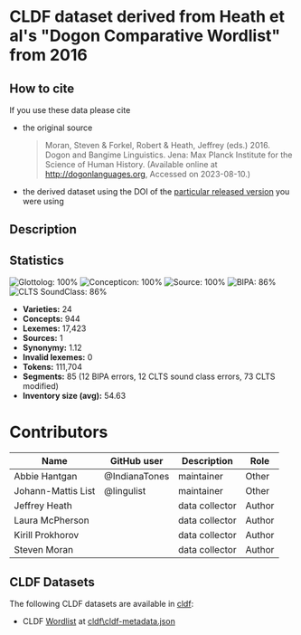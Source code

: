 # CLDF dataset derived from Heath et al's "Dogon Comparative Wordlist" from 2016

## How to cite

If you use these data please cite
- the original source
  > Moran, Steven & Forkel, Robert & Heath, Jeffrey (eds.) 2016. Dogon and Bangime Linguistics. Jena: Max Planck Institute for the Science of Human History. (Available online at http://dogonlanguages.org, Accessed on 2023-08-10.)
- the derived dataset using the DOI of the [particular released version](../../releases/) you were using

## Description


## Statistics


![Glottolog: 100%](https://img.shields.io/badge/Glottolog-100%25-brightgreen.svg "Glottolog: 100%")
![Concepticon: 100%](https://img.shields.io/badge/Concepticon-100%25-brightgreen.svg "Concepticon: 100%")
![Source: 100%](https://img.shields.io/badge/Source-100%25-brightgreen.svg "Source: 100%")
![BIPA: 86%](https://img.shields.io/badge/BIPA-86%25-yellowgreen.svg "BIPA: 86%")
![CLTS SoundClass: 86%](https://img.shields.io/badge/CLTS%20SoundClass-86%25-yellowgreen.svg "CLTS SoundClass: 86%")

- **Varieties:** 24
- **Concepts:** 944
- **Lexemes:** 17,423
- **Sources:** 1
- **Synonymy:** 1.12
- **Invalid lexemes:** 0
- **Tokens:** 111,704
- **Segments:** 85 (12 BIPA errors, 12 CLTS sound class errors, 73 CLTS modified)
- **Inventory size (avg):** 54.63

# Contributors

Name | GitHub user | Description | Role
--- | --- | --- | ---
Abbie Hantgan | @IndianaTones | maintainer | Other
Johann-Mattis List | @lingulist | maintainer | Other
Jeffrey Heath | | data collector | Author
Laura McPherson | | data collector | Author
Kirill Prokhorov | | data collector | Author
Steven Moran | | data collector | Author




## CLDF Datasets

The following CLDF datasets are available in [cldf](cldf):

- CLDF [Wordlist](https://github.com/cldf/cldf/tree/master/modules/Wordlist) at [cldf\cldf-metadata.json](cldf\cldf-metadata.json)